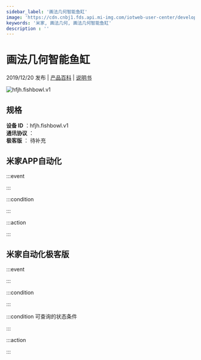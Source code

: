 ```yaml
---
sidebar_label: '画法几何智能鱼缸'
image: 'https://cdn.cnbj1.fds.api.mi-img.com/iotweb-user-center/developer_1678871036665SLJefcTi.png?GalaxyAccessKeyId=AKVGLQWBOVIRQ3XLEW&Expires=9223372036854775807&Signature=V1UJ5N8jAc5XjXMCxfROS1J3gt8='
keywords: '米家, 画法几何, 画法几何智能鱼缸'
description : ''
---
```

# 画法几何智能鱼缸

2019/12/20 发布 | [产品百科](https://home.mi.com/webapp/content/baike/product/index.html?model=hfjh.fishbowl.v1/) | [说明书](https://home.mi.com/views/introduction.html?model=hfjh.fishbowl.v1&region=cn)

![hfjh.fishbowl.v1](https://cdn.cnbj1.fds.api.mi-img.com/iotweb-user-center/developer_1678871036665SLJefcTi.png?GalaxyAccessKeyId=AKVGLQWBOVIRQ3XLEW&Expires=9223372036854775807&Signature=V1UJ5N8jAc5XjXMCxfROS1J3gt8=)

## 规格  
> 
**设备 ID** ：hfjh.fishbowl.v1  
**通讯协议** ：  
**极客版**  ： 待补充 


## 米家APP自动化  

:::event  

:::

:::condition  

:::

:::action   

:::

## 米家自动化极客版  

:::event  

:::

:::condition  

:::

:::condition 可查询的状态条件  

:::

:::action  

:::

        
